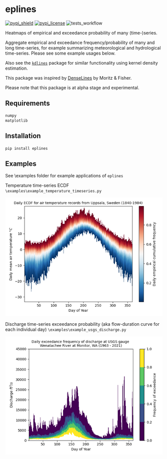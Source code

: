 # eplines
[![pypi_shield](https://img.shields.io/pypi/v/eplines.svg)](https://pypi.org/project/eplines/)
[![pypi_license](https://badgen.net/pypi/license/eplines/)](https://pypi.org/project/eplines/)
![tests_workflow](https://github.com/rhkarls/eplines/actions/workflows/run_flake8_pytest.yml/badge.svg)

Heatmaps of empirical and exceedance probability of many (time-)series.

Aggregate empirical and exceedance frequency/probability of many and long time-series, for example
summarizing meteorological and hydrological time-series. Please see some example usages below.

Also see the [`kdlines`](https://github.com/rhkarls/kdlines) package for similar functionality using kernel density estimation. 

This package was inspired by [DenseLines](https://dig.cmu.edu/publications/2018-million-time-series.html) 
by Moritz & Fisher.

Please note that this package is at alpha stage and experimental.
## Requirements

    numpy
    matplotlib

## Installation

`pip install eplines`

## Examples

See \examples folder for example applications of `eplines`

Temperature time-series ECDF `\examples\example_temperature_timeseries.py`

![example_ecdf_airtemp](https://github.com/rhkarls/eplines/blob/main/examples/temperature_ecdf_example.png)

Discharge time-series exceedance probability (aka flow-duration curve for each individual day) `\examples\example_usgs_discharge.py`

![example_exceedance_df](https://github.com/rhkarls/eplines/blob/main/examples/discharge_exceedance_example.png)



